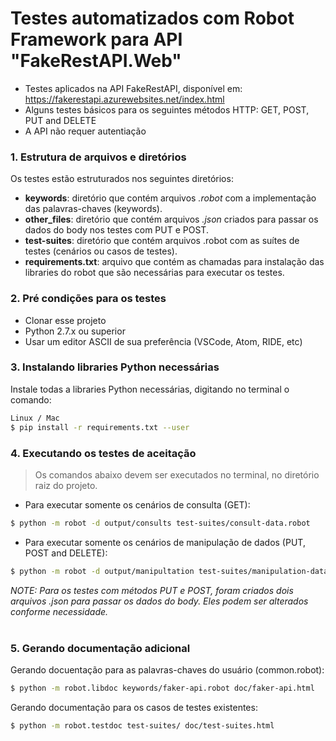 # Testes automatizados com Robot Framework para API "FakeRestAPI.Web"

- Testes aplicados na API FakeRestAPI, disponível em: https://fakerestapi.azurewebsites.net/index.html
- Alguns testes básicos para os seguintes métodos HTTP: GET, POST, PUT and DELETE
- A API não requer autentiação

### 1. Estrutura de arquivos e diretórios
Os testes estão estruturados nos seguintes diretórios:

- **keywords**: diretório que contém arquivos <i>.robot</i> com a implementação das palavras-chaves (keywords).
- **other_files**: diretório que contém arquivos <i>.json</i> criados para passar os dados do body nos testes com PUT e POST.
- **test-suites**: diretório que contém arquivos .robot com as suítes de testes (cenários ou casos de testes).
- **requirements.txt**: arquivo que contém as chamadas para instalação das libraries do robot que são necessárias para executar os testes.</br>

### 2. Pré condições para os testes
- Clonar esse projeto
- Python 2.7.x ou superior
- Usar um editor ASCII de sua preferência (VSCode, Atom, RIDE, etc)</br>

### 3. Instalando libraries Python necessárias
Instale todas a libraries Python necessárias, digitando no terminal o comando:

```sh
Linux / Mac
$ pip install -r requirements.txt --user
```

### 4. Executando os testes de aceitação
> Os comandos abaixo devem ser executados no terminal, no diretório raiz do projeto.

- Para executar somente os cenários de consulta (GET): 
```sh
$ python -m robot -d output/consults test-suites/consult-data.robot
```
- Para executar somente os cenários de manipulação de dados (PUT, POST and DELETE):
```sh
$ python -m robot -d output/manipultation test-suites/manipulation-data.robot
```
<i>NOTE: Para os testes com métodos PUT e POST, foram criados dois arquivos <i>.json</i> para passar os dados do body. Eles podem ser alterados conforme necessidade.</i></br></br>

### 5. Gerando documentação adicional

Gerando docuentação para as palavras-chaves do usuário (common.robot):

```sh
$ python -m robot.libdoc keywords/faker-api.robot doc/faker-api.html
```
Gerando documentação para os casos de testes existentes:

```sh
$ python -m robot.testdoc test-suites/ doc/test-suites.html
```
